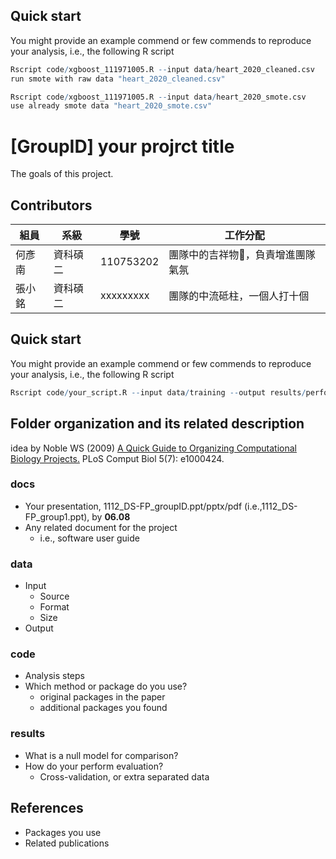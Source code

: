 ## Quick start
You might provide an example commend or few commends to reproduce your analysis, i.e., the following R script
```R
Rscript code/xgboost_111971005.R --input data/heart_2020_cleaned.csv
run smote with raw data "heart_2020_cleaned.csv"

Rscript code/xgboost_111971005.R --input data/heart_2020_smote.csv
use already smote data "heart_2020_smote.csv"
```

# [GroupID] your projrct title
The goals of this project.

## Contributors
|組員|系級|學號|工作分配|
|-|-|-|-|
|何彥南|資科碩二|110753202|團隊中的吉祥物🦒，負責增進團隊氣氛| 
|張小銘|資科碩二|xxxxxxxxx|團隊的中流砥柱，一個人打十個|

## Quick start
You might provide an example commend or few commends to reproduce your analysis, i.e., the following R script
```R
Rscript code/your_script.R --input data/training --output results/performance.tsv
```

## Folder organization and its related description
idea by Noble WS (2009) [A Quick Guide to Organizing Computational Biology Projects.](https://journals.plos.org/ploscompbiol/article?id=10.1371/journal.pcbi.1000424) PLoS Comput Biol 5(7): e1000424.

### docs
* Your presentation, 1112_DS-FP_groupID.ppt/pptx/pdf (i.e.,1112_DS-FP_group1.ppt), by **06.08**
* Any related document for the project
  * i.e., software user guide

### data
* Input
  * Source
  * Format
  * Size 
* Output

### code
* Analysis steps
* Which method or package do you use? 
  * original packages in the paper
  * additional packages you found

### results
* What is a null model for comparison?
* How do your perform evaluation?
  * Cross-validation, or extra separated data

## References
* Packages you use
* Related publications
